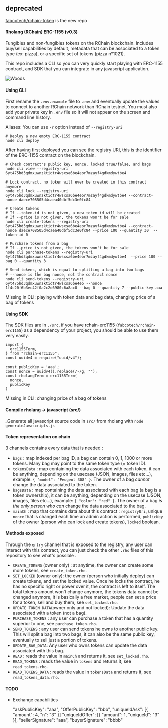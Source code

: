 ## deprecated

[fabcotech/rchain-token](https://github.com/fabcotech/rchain-token) is the new repo

#### Rholang (RChain) ERC-1155 (v0.3)

Fungibles and non-fungibles tokens on the RChain blockchain. Includes buy/sell capabilities by default, metadata that can be associated to a token type (ex: pizza), or a specific set of tokens (pizza n°1021).

This repo includes a CLI so you can very quickly start playing with ERC-1155 contract, and SDK that you can integrate in any javascript application.

![Woods](https://images.pexels.com/photos/640809/pexels-photo-640809.jpeg?auto=compress&cs=tinysrgb&dpr=2&h=750&w=300)

#### Using CLI

First rename the `.env.example` file to `.env` and eventually update the values to connect to another RChain network than RChain testnet. You must also add your private key in `.env` file so it will not appear on the screen and command line history.

Aliases: You can use `-r` option instead of `--registry-uri`

```
# Deploy a new empty ERC-1155 contract
node cli deploy
```

After having first deployed you can see the registry URI, this is the identifier of the ERC-1155 contract on the blockchain.

```
# Check contract's public key, nonce, locked true/false, and bags
node cli view --registry-uri 6yt475hd3qdmxuwnzktidtr4wsxsa6be4eor7mzayf4gdkmdywtbe4
```

```
# Lock contract, no token will ever be created in this contract anymore
node cli lock --registry-uri 6yt475hd3qdmxuwnzktidtr4wsxsa6be4eor7mzayf4gdkmdywtbe4 --contract-nonce daece708505d4caea40dbf5dc3e0fc84
```

```
# Create tokens
# If --token-id is not given, a new token id will be created
# If --price is not given, the tokens won't be for sale
node cli create-tokens --registry-uri 6yt475hd3qdmxuwnzktidtr4wsxsa6be4eor7mzayf4gdkmdywtbe4 --contract-nonce daece708505d4caea40dbf5dc3e0fc84 --price 100 --quantity 30  --token-id 0
```

```
# Purchase tokens from a bag
# If --price is not given, the tokens won't be for sale
node cli purchase-tokens --registry-uri 6yt475hd3qdmxuwnzktidtr4wsxsa6be4eor7mzayf4gdkmdywtbe4  --price 100 --bag 0 --quantity 3
```

```
# Send tokens, which is equal to splitting a bag into two bags
# --nonce is the bag nonce, not the contract nonce
node cli send-tokens --registry-uri 6yt475hd3qdmxuwnzktidtr4wsxsa6be4eo --nonce 1f4c20f6b3ec42f0a2c2d6980c6a8ac8 --bag 0 --quantity 7 --public-key aaa
```

Missing in CLI: playing with token data and bag data, changing price of a bag of tokens

#### Using SDK

The SDK files are in `./src`, if you have rchain-erc1155 (`fabcotech/rchain-erc1155`) as a dependency of your project, you should be able to use them very easily.

```
import {
  erc1155Term,
} from "rchain-erc1155";
const uuidv4 = require("uuid/v4");

const publicKey = 'aaa';
const nonce = uuidv4().replace(/-/g, "");
const rholangTerm = erc1155Term(
  nonce,
  publicKey
)
```

Missing in CLI: changing price of a bag of tokens

#### Compile rholang -> javascript (src/)

_Generate all javascript source code in `src/` from rholang with `node generateJavascripts.js`

#### Token representation on chain

3 channels contains every data that is needed :

- `bags` : map indexed per bag ID, a bag can contain 0, 1, 1000 or more tokens. Many bag may point to the same token type (= token ID).
- `tokensData` : map containing the data associated with each token, it can be anything, depending on the usecase (JSON, images, files etc...), example: `{ "model": "Peugeot 308" }`. The owner of a bag _cannot_ change the data associated to the token.
- `bagsData` : map containing the data associated with each bag (a bag is a token ownership), it can be anything, depending on the usecase (JSON, images, files etc...), example: `{ "color": "red" }`. The owner of a bag _is the only person who can_ change the data associated to the bag.
- `mainCh` : map that contains data about this contract : `registryUri`, unique `nonce` that is changed each time an admin action is performed, `publicKey` of the owner (person who can lock and create tokens), `locked` boolean.

#### Methods exposed

Through the `entry` channel that is exposed to the registry, any user can interact with this contract, you can just check the other `.rho` files of this repository to see what's possible .

- `CREATE_TOKENS` (owner only) : at anytime, the owner can create some more tokens, see `create_token.rho`.
- `SET_LOCKED` (owner only): the owner (person who initially deploy) can create tokens, and set the locked value. Once he locks the contract, he has no specific right or power over it, the contract is left to itself. The total tokens amount won't change anymore, the tokens data cannot be changed anymore, it is basically a free market, people can set a price for a token, sell and buy them, see `set_locked.rho`.
- `UPDATE_TOKEN_DATA`(owner only and not locked): Update the data associated with a token (not a bag).
- `PURCHASE_TOKENS` : any user can purchase a token that has a quantity superior to one, see `purchase_token.rho`.
- `SEND_TOKENS` : any user can send tokens he owns to another public key. This will split a bag into two bags, it can also be the same public key, eventually to sell just a portion of tokens.
- `UPDATE_BAG_DATA`: Any user who owns tokens can update the data associated with this bag.
- `READ` : reads the value in `mainCh` and returns it, see `set_locked.rho`.
- `READ_TOKENS` : reads the value in `tokens` and returns it, see `read_tokens.rho`.
- `READ_TOKENS_DATA` : reads the value in `tokensData` and returns it, see `read_tokens_data.rho`.

#### TODO

- Exchange capabilities

  "askPublicKey": "aaa",
  "OfferPublicKey": "bbb",
  "uniqueIdAsk": [{ "amount": 4, "n": "3" }]
  "uniqueIdOffer": [{ "amount": 1, "uniqueId": "3" }],
  "sellerSignature": "aaa",
  "buyerSignature": "bbbb"
